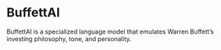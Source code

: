 # BuffettAI
BuffettAI is a specialized language model that emulates Warren Buffett’s investing philosophy, tone, and personality.
